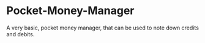 # Pocket-Money-Manager
A very basic, pocket money manager, that can be used to note down credits and debits. 
